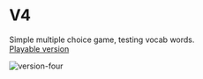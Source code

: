 # V4  
Simple multiple choice game, testing vocab words.<br/>
[Playable version](http://version-four.s3-website-us-east-1.amazonaws.com/)

![version-four](https://github.com/user-attachments/assets/2d148b29-9e8f-47e0-95a2-bc6f839dfe55)
